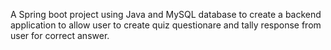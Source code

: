 A Spring boot project using Java and MySQL database to create a backend application to allow user to create quiz questionare and tally response from user for correct answer. 
